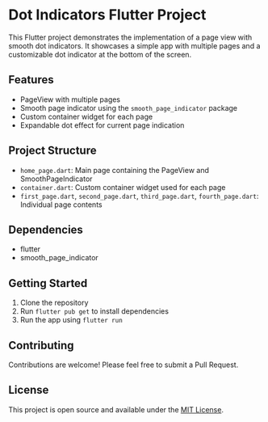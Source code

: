# Dot Indicators Flutter Project

This Flutter project demonstrates the implementation of a page view with smooth dot indicators. It showcases a simple app with multiple pages and a customizable dot indicator at the bottom of the screen.

## Features

- PageView with multiple pages
- Smooth page indicator using the `smooth_page_indicator` package
- Custom container widget for each page
- Expandable dot effect for current page indication

## Project Structure

- `home_page.dart`: Main page containing the PageView and SmoothPageIndicator
- `container.dart`: Custom container widget used for each page
- `first_page.dart`, `second_page.dart`, `third_page.dart`, `fourth_page.dart`: Individual page contents

## Dependencies

- flutter
- smooth_page_indicator

## Getting Started

1. Clone the repository
2. Run `flutter pub get` to install dependencies
3. Run the app using `flutter run`

## Contributing

Contributions are welcome! Please feel free to submit a Pull Request.

## License

This project is open source and available under the [MIT License](LICENSE).
